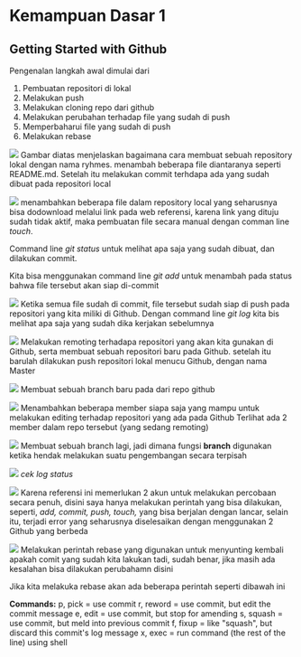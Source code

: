 # Kemampuan Dasar 1
## Getting Started with Github

Pengenalan langkah awal dimulai dari 
  1. Pembuatan repositori di lokal
  2. Melakukan push
  3. Melakukan cloning repo dari github
  4. Melakukan perubahan terhadap file yang sudah di push
  5. Memperbaharui file yang sudah di push
  6. Melakukan rebase

![](https://github.com/dummytarget/praxis-academy/blob/master/img/pr1-a.png)
Gambar diatas menjelaskan bagaimana cara membuat sebuah repository lokal dengan nama ryhmes. menambah beberapa file diantaranya seperti README.md. Setelah itu melakukan commit terhdapa ada yang sudah dibuat pada repositori local

![](https://github.com/dummytarget/praxis-academy/blob/master/img/pr1-b.png)
menambahkan beberapa file dalam repository local yang seharusnya bisa dodownload melalui link pada web referensi, karena link yang dituju sudah tidak aktif, maka pembuatan file secara manual dengan comman line _touch_.

Command line _git status_ untuk melihat apa saja yang sudah dibuat, dan dilakukan commit.

Kita bisa menggunakan command line _git add_ untuk menambah pada status bahwa file tersebut akan siap di-commit

![](https://github.com/dummytarget/praxis-academy/blob/master/img/pr1-c.png)
Ketika semua file sudah di commit, file tersebut sudah siap di push pada repositori yang kita miliki di Github. 
Dengan command line _git log_ kita bis melihat apa saja yang sudah dika kerjakan sebelumnya

![](https://github.com/dummytarget/praxis-academy/blob/master/img/pr1-d.png)
Melakukan remoting terhadapa repositori yang akan kita gunakan di Github, serta membuat sebuah repositori baru pada Github.
setelah itu barulah dilakukan push repositori lokal menucu Github, dengan nama Master

![](https://github.com/dummytarget/praxis-academy/blob/master/img/pr1-e.png)
Membuat sebuah branch baru pada dari repo github

![](https://github.com/dummytarget/praxis-academy/blob/master/img/pr1-f.png)
Menambahkan beberapa member siapa saja yang mampu untuk melakukan editing terhadap repositori yang ada pada Github
Terlihat ada 2 member dalam repo tersebut (yang sedang remoting) 

![](https://github.com/dummytarget/praxis-academy/blob/master/img/pr1-g.png)
Membuat sebuah branch lagi, jadi dimana fungsi __branch__ digunakan ketika hendak melakukan suatu pengembangan secara terpisah

![](https://github.com/dummytarget/praxis-academy/blob/master/img/pr1-h.png)
_cek log status_

![](https://github.com/dummytarget/praxis-academy/blob/master/img/pr1-i.png)
Karena referensi ini memerlukan 2 akun untuk melakukan percobaan secara penuh, disini saya hanya melakukan perintah yang bisa dilakukan, seperti, _add, commit, push, touch,_ yang bisa berjalan dengan lancar, selain itu, terjadi error yang seharusnya diselesaikan dengan menggunakan 2 Github yang berbeda

![](https://github.com/dummytarget/praxis-academy/blob/master/img/pr1-j.png)
Melakukan perintah rebase yang digunakan untuk menyunting kembali apakah comit yang sudah kita lakukan tadi, sudah benar, jika masih ada kesalahan bisa dilakukan perubahamn disini

Jika kita melakuka rebase akan ada beberapa perintah seperti dibawah ini

__Commands:__
p, pick = use commit 
r, reword = use commit, but edit the commit message 
e, edit = use commit, but stop for amending 
s, squash = use commit, but meld into previous commit 
f, fixup = like "squash", but discard this commit's log message 
x, exec = run command (the rest of the line) using shell 
